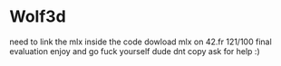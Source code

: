 # Wolf3d
need to link the mlx inside the code dowload mlx on 42.fr
121/100 final evaluation
enjoy and go fuck yourself dude
dnt copy ask for help :)
